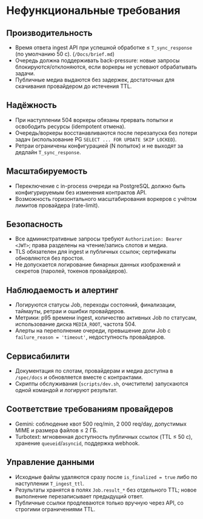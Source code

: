 # Нефункциональные требования

## Производительность
- Время ответа ingest API при успешной обработке ≤ `T_sync_response` (по умолчанию 50 с). (`/Docs/brief.md`)
- Очередь должна поддерживать back-pressure: новые запросы блокируются/отклоняются, если воркеры не успевают обрабатывать задачи.
- Публичные медиа выдаются без задержек, достаточных для скачивания провайдером до истечения TTL.

## Надёжность
- При наступлении 504 воркеры обязаны прервать попытки и освободить ресурсы (idempotent отмена).
- Очередь/воркеры восстанавливаются после перезапуска без потери задач (использование PG `SELECT ... FOR UPDATE SKIP LOCKED`).
- Ретраи ограничены конфигурацией (N попыток) и не выходят за дедлайн `T_sync_response`.

## Масштабируемость
- Переключение с in-process очереди на PostgreSQL должно быть конфигурируемым без изменения контрактов API.
- Возможность горизонтального масштабирования воркеров с учётом лимитов провайдера (rate-limit). 

## Безопасность
- Все административные запросы требуют `Authorization: Bearer <JWT>`; права разделены на чтение/запись слотов и медиа.
- TLS обязателен для ingest и публичных ссылок; сертификаты обновляются без простоя.
- Не допускается логирование бинарных данных изображений и секретов (паролей, токенов провайдеров).

## Наблюдаемость и алертинг
- Логируются статусы Job, переходы состояний, финализации, таймауты, ретраи и ошибки провайдеров.
- Метрики: p95 времени ingest, количество активных Job по статусам, использование диска `MEDIA_ROOT`, частота 504.
- Алерты на переполнение очереди, превышение доли Job с `failure_reason = 'timeout'`, недоступность провайдеров.

## Сервисабилити
- Документация по слотам, провайдерам и медиа доступна в `/spec/docs` и обновляется вместе с контрактами.
- Скрипты обслуживания (`scripts/dev.sh`, очистители) запускаются одной командой и логируют результат.

## Соответствие требованиям провайдеров
- Gemini: соблюдение квот 500 req/min, 2 000 req/day, допустимых MIME и размера файлов ≤ 2 ГБ.
- Turbotext: мгновенная доступность публичных ссылок (TTL ≤ 50 с), хранение `queueid`/`asyncid`, поддержка webhook.

## Управление данными
- Исходные файлы удаляются сразу после `is_finalized = true` либо по наступлении `T_ingest_ttl`.
- Результаты хранятся в полях `Job.result_*` без отдельного TTL; новое выполнение перезаписывает предыдущий ответ.
- Публичные ссылки продлеваются только вручную через API, со строгими ограничениями TTL.

